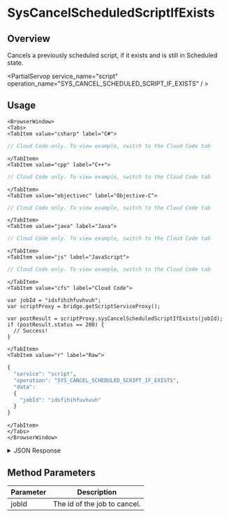 # SysCancelScheduledScriptIfExists
## Overview
Cancels a previously scheduled script, if it exists and is still in Scheduled state.

<PartialServop service_name="script" operation_name="SYS_CANCEL_SCHEDULED_SCRIPT_IF_EXISTS" / >

## Usage

```mdx-code-block
<BrowserWindow>
<Tabs>
<TabItem value="csharp" label="C#">
```

```csharp
// Cloud Code only. To view example, switch to the Cloud Code tab
```

```mdx-code-block
</TabItem>
<TabItem value="cpp" label="C++">
```

```cpp
// Cloud Code only. To view example, switch to the Cloud Code tab
```

```mdx-code-block
</TabItem>
<TabItem value="objectivec" label="Objective-C">
```

```objectivec
// Cloud Code only. To view example, switch to the Cloud Code tab
```

```mdx-code-block
</TabItem>
<TabItem value="java" label="Java">
```

```java
// Cloud Code only. To view example, switch to the Cloud Code tab
```

```mdx-code-block
</TabItem>
<TabItem value="js" label="JavaScript">
```

```javascript
// Cloud Code only. To view example, switch to the Cloud Code tab
```

```mdx-code-block
</TabItem>
<TabItem value="cfs" label="Cloud Code">
```

```cfscript
var jobId = "idsfihihfuvhvuh";
var scriptProxy = bridge.getScriptServiceProxy();

var postResult = scriptProxy.sysCancelScheduledScriptIfExists(jobId);
if (postResult.status == 200) {
  // Success!
}
```

```mdx-code-block
</TabItem>
<TabItem value="r" label="Raw">
```

```r
{
  "service": "script",
  "operation": "SYS_CANCEL_SCHEDULED_SCRIPT_IF_EXISTS",
  "data":
  {
    "jobId": "idsfihihfuvhvuh"
  }
}
```

```mdx-code-block
</TabItem>
</Tabs>
</BrowserWindow>
```

<details>
<summary>JSON Response</summary>

```json
{
  "data": {
    "cancelled": 1
  },
  "apiCount": 1,
  "totalCount": 0,
  "status": 200
}
```
</details>

## Method Parameters
Parameter | Description
--------- | -----------
jobId | The id of the job to cancel.


